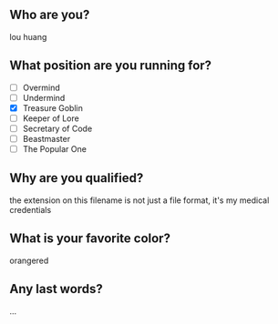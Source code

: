 ## Who are you?

lou huang

## What position are you running for?
- [ ] Overmind  
- [ ] Undermind  
- [x] Treasure Goblin  
- [ ] Keeper of Lore  
- [ ] Secretary of Code  
- [ ] Beastmaster  
- [ ] The Popular One

## Why are you qualified?

the extension on this filename is not just a file format, it's my medical credentials

## What is your favorite color?

orangered

## Any last words?

...
